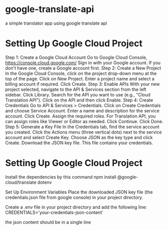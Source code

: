 # google-translate-api
a simple translator app using google translate api

# Setting Up Google Cloud Project
Step 1: Create a Google Cloud Account
Go to Google Cloud Console, https://console.cloud.google.com/
Sign in with your Google account. If you don't have one, create a Google account first.
Step 2: Create a New Project
In the Google Cloud Console, click on the project drop-down menu at the top of the page.
Click on New Project.
Enter a project name and select a billing account if required.
Click Create.
Step 3: Enable APIs
With your new project selected, navigate to the API & Services section from the left sidebar.
Click Library.
Search for the API you want to use (e.g., "Cloud Translation API").
Click on the API and then click Enable.
Step 4: Create Credentials
Go to API & Services > Credentials.
Click on Create Credentials and choose Service Account.
Enter a name and description for the service account.
Click Create.
Assign the required roles. For Translation API, you can assign roles like Viewer or Editor as needed.
Click Continue.
Click Done.
Step 5: Generate a Key File
In the Credentials tab, find the service account you created.
Click the Actions menu (three vertical dots) next to the service account and select Create Key.
Choose JSON as the key type and click Create.
Download the JSON key file. This file contains your credentials.

# Setting Up Google Cloud Project
Install the dependencies by this command 
npm install @google-cloud/translate dotenv

Set Up Environment Variables
Place the downloaded JSON key file (the credentials.json file from google console) in your project directory.

Create a .env file in your project directory and add the following line:
CREDENTIALS='your-credentials-json-content'

the json content should be in a single line
